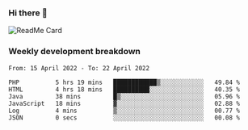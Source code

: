### Hi there 👋

<!--
**itzcy/itzcy** is a ✨ _special_ ✨ repository because its `README.md` (this file) appears on your GitHub profile.

Here are some ideas to get you started:

- 🔭 I’m currently working on ...
- 🌱 I’m currently learning ...
- 👯 I’m looking to collaborate on ...
- 🤔 I’m looking for help with ...
- 💬 Ask me about ...
- 📫 How to reach me: ...
- 😄 Pronouns: ...
- ⚡ Fun fact: ...
-->
![ReadMe Card](https://github-readme-stats.vercel.app/api?username=itzcy&show_icons=true&title_color=2d3198&icon_color=797cb8&text_color=24292e&bg_color=f6f8fa)

### Weekly development breakdown
<!--START_SECTION:waka-->

```text
From: 15 April 2022 - To: 22 April 2022

PHP          5 hrs 19 mins   ████████████▒░░░░░░░░░░░░   49.84 %
HTML         4 hrs 18 mins   ██████████░░░░░░░░░░░░░░░   40.35 %
Java         38 mins         █▒░░░░░░░░░░░░░░░░░░░░░░░   05.96 %
JavaScript   18 mins         ▓░░░░░░░░░░░░░░░░░░░░░░░░   02.88 %
Log          4 mins          ▒░░░░░░░░░░░░░░░░░░░░░░░░   00.77 %
JSON         0 secs          ░░░░░░░░░░░░░░░░░░░░░░░░░   00.08 %
```

<!--END_SECTION:waka-->
